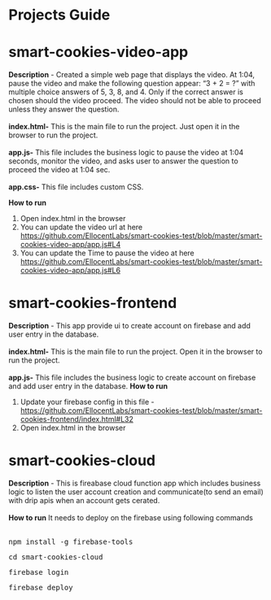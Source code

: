 # Projects Guide

# smart-cookies-video-app

**Description** - Created a simple web page that displays the video. At 1:04, pause the video and make the following question appear: “3 + 2 = ?” with multiple choice answers of 5, 3, 8, and 4.
Only if the correct answer is chosen should the video proceed. The video should not be able to proceed unless they answer the question.
<br /><br />
**index.html-**
This is the main file to run the project. Just open it in the browser to run the project.
<br /><br />
**app.js-**
This file includes the business logic to pause the video at 1:04 seconds, monitor the video, and asks user to answer the question to proceed the video at 1:04 sec.
<br /><br />
**app.css-**
This file includes custom CSS.

**How to run**
1. Open index.html in the browser
2. You can update the video url at here https://github.com/EllocentLabs/smart-cookies-test/blob/master/smart-cookies-video-app/app.js#L4
3. You can update the Time to pause the video at here https://github.com/EllocentLabs/smart-cookies-test/blob/master/smart-cookies-video-app/app.js#L6

# smart-cookies-frontend

**Description** - This app provide ui to create account on firebase and add user entry in the database.
<br /><br />
**index.html-**
This is the main file to run the project. Open it in the browser to run the project.
<br /><br />
**app.js-**
This file includes the business logic to create account on firebase and add user entry in the database.
**How to run**
1. Update your firebase config in this file - https://github.com/EllocentLabs/smart-cookies-test/blob/master/smart-cookies-frontend/index.html#L32
2. Open index.html in the browser

# smart-cookies-cloud

**Description** - This is fireabase cloud function app which includes business logic to listen the user account creation and communicate(to send an email) with drip apis when an account gets cerated.
<br /><br />
**How to run**
It needs to deploy on the firebase using following commands
<br /><br />

<pre>npm install -g firebase-tools</pre>
<pre>cd smart-cookies-cloud</pre>
<pre>firebase login</pre>
<pre>firebase deploy</pre>

